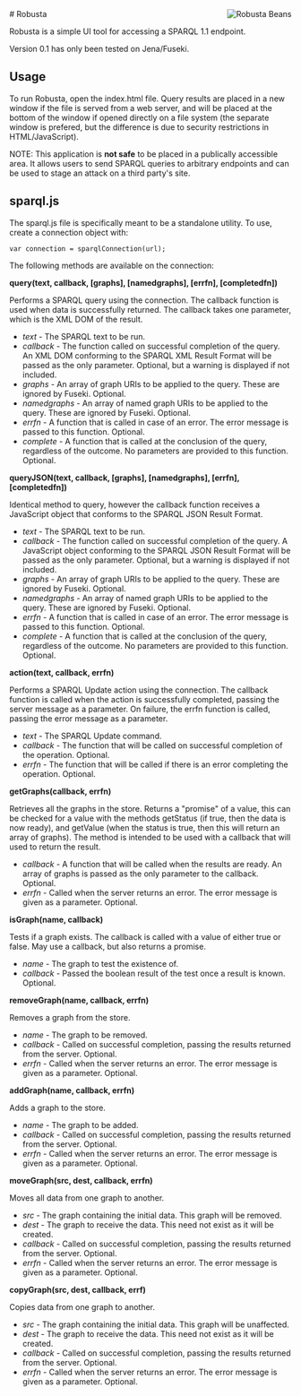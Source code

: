 <img src="https://github.com/downloads/revelytix/robusta/robusta.jpeg" alt="Robusta Beans" align="right" />
# Robusta

Robusta is a simple UI tool for accessing a SPARQL 1.1 endpoint.

Version 0.1 has only been tested on Jena/Fuseki.

## Usage

To run Robusta, open the index.html file. Query results are placed in a new window if the file is served from a web server, and will be placed at the bottom of the window if opened directly on a file system (the separate window is prefered, but the difference is due to security restrictions in HTML/JavaScript).

NOTE: This application is **not safe** to be placed in a publically accessible area. It allows users to send SPARQL queries to arbitrary endpoints and can be used to stage an attack on a third party's site.

## sparql.js

The sparql.js file is specifically meant to be a standalone utility. To use, create a connection object with:

    var connection = sparqlConnection(url);

The following methods are available on the connection:

**query(text, callback, [graphs], [namedgraphs], [errfn], [completedfn])**

Performs a SPARQL query using the connection. The callback function is used when data is successfully returned. The callback takes one parameter, which is the XML DOM of the result.

+  *text* - The SPARQL text to be run.
+  *callback* - The function called on successful completion of the query. An XML DOM conforming to the SPARQL XML Result Format will be passed as the only parameter. Optional, but a warning is displayed if not included.
+  *graphs* - An array of graph URIs to be applied to the query. These are ignored by Fuseki. Optional.
+  *namedgraphs* - An array of named graph URIs to be applied to the query. These are ignored by Fuseki. Optional.
+  *errfn* - A function that is called in case of an error. The error message is passed to this function. Optional.
+  *complete* - A function that is called at the conclusion of the query, regardless of the outcome. No parameters are provided to this function. Optional.  


**queryJSON(text, callback, [graphs], [namedgraphs], [errfn], [completedfn])**

Identical method to query, however the callback function receives a JavaScript object that conforms to the SPARQL JSON Result Format.

+  *text* - The SPARQL text to be run.
+  *callback* - The function called on successful completion of the query. A JavaScript object conforming to the SPARQL JSON Result Format will be passed as the only parameter. Optional, but a warning is displayed if not included.
+  *graphs* - An array of graph URIs to be applied to the query. These are ignored by Fuseki. Optional.
+  *namedgraphs* - An array of named graph URIs to be applied to the query. These are ignored by Fuseki. Optional.
+  *errfn* - A function that is called in case of an error. The error message is passed to this function. Optional.
+  *complete* - A function that is called at the conclusion of the query, regardless of the outcome. No parameters are provided to this function. Optional.  


**action(text, callback, errfn)**

Performs a SPARQL Update action using the connection. The callback function is called when the action is successfully completed, passing the server message as a parameter. On failure, the errfn function is called, passing the error message as a parameter.

+  *text* - The SPARQL Update command.
+  *callback* - The function that will be called on successful completion of the operation. Optional.
+  *errfn* - The function that will be called if there is an error completing the operation. Optional.  


**getGraphs(callback, errfn)**

Retrieves all the graphs in the store. Returns a "promise" of a value, this can be checked for a value with the methods getStatus (if true, then the data is now ready), and getValue (when the status is true, then this will return an array of graphs). The method is intended to be used with a callback that will used to return the result.

+  *callback* - A function that will be called when the results are ready. An array of graphs is passed as the only parameter to the callback. Optional.  
+  *errfn* - Called when the server returns an error. The error message is given as a parameter. Optional.  


**isGraph(name, callback)**

Tests if a graph exists. The callback is called with a value of either true or false. May use a callback, but also returns a promise.

+  *name* - The graph to test the existence of.
+  *callback* - Passed the boolean result of the test once a result is known. Optional.  


**removeGraph(name, callback, errfn)**

Removes a graph from the store.

+  *name* - The graph to be removed.
+  *callback* - Called on successful completion, passing the results returned from the server. Optional.
+  *errfn* - Called when the server returns an error. The error message is given as a parameter. Optional.  


**addGraph(name, callback, errfn)**

Adds a graph to the store.

+  *name* - The graph to be added.
+  *callback* - Called on successful completion, passing the results returned from the server. Optional.
+  *errfn* - Called when the server returns an error. The error message is given as a parameter. Optional.  


**moveGraph(src, dest, callback, errfn)**

Moves all data from one graph to another.

+  *src* - The graph containing the initial data. This graph will be removed.
+  *dest* - The graph to receive the data. This need not exist as it will be created.
+  *callback* - Called on successful completion, passing the results returned from the server. Optional.
+  *errfn* - Called when the server returns an error. The error message is given as a parameter. Optional.  


**copyGraph(src, dest, callback, errf)**

Copies data from one graph to another.

+  *src* - The graph containing the initial data. This graph will be unaffected.
+  *dest* - The graph to receive the data. This need not exist as it will be created.
+  *callback* - Called on successful completion, passing the results returned from the server. Optional.
+  *errfn* - Called when the server returns an error. The error message is given as a parameter. Optional.  

